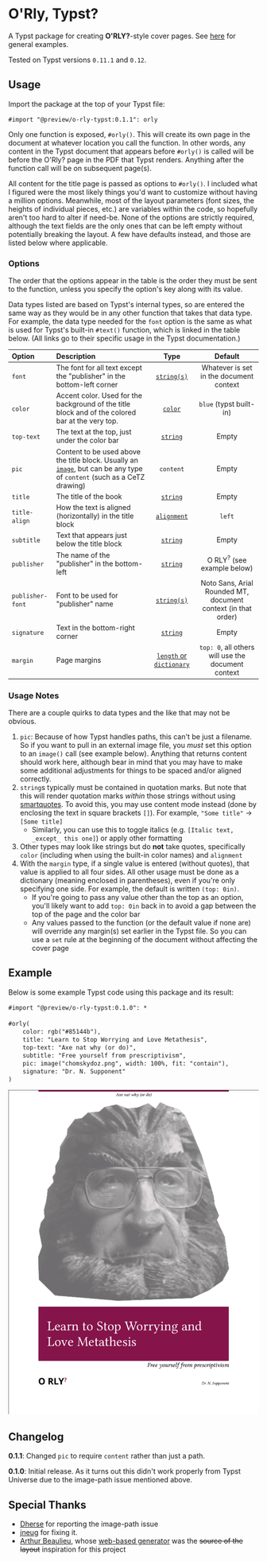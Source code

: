 # O'Rly, Typst?

A Typst package for creating **O'RLY?**-style cover pages.  See [here](https://boyter.org/2016/04/collection-orly-book-covers/) for general examples.

Tested on Typst versions ``0.11.1`` and ``0.12``.

## Usage

Import the package at the top of your Typst file: 

```typst
#import "@preview/o-rly-typst:0.1.1": orly
```

Only one function is exposed, ``#orly()``.  This will create its own page in the document at whatever location you call the function.  In other words, any content in the Typst document that appears before ``#orly()`` is called will be before the O'Rly? page in the PDF that Typst renders.  Anything after the function call will be on subsequent page(s).

All content for the title page is passed as options to ``#orly()``.  I included what I figured were the most likely things you'd want to customize without having a million options.  Meanwhile, most of the layout parameters (font sizes, the heights of individual pieces, etc.) are variables within the code, so hopefully aren't too hard to alter if need-be.  None of the options are strictly required, although the text fields are the only ones that can be left empty without potentially breaking the layout.   A few have defaults instead, and those are listed below where applicable.

### Options
The order that the options appear in the table is the order they must be sent to the function, unless you specify the option's key along with its value.

Data types listed are based on Typst's internal types, so are entered the same way as they would be in any other function that takes that data type.  For example, the data type needed for the ``font`` option is the same as what is used for Typst's built-in ``#text()`` function, which is linked in the table below.  (All links go to their specific usage in the Typst documentation.)

Option | Description | Type | Default |
| :----- | :------- | :-------: | :-------: |
| ``font`` | The font for all text except the "publisher" in the bottom-left corner | [``string(s)``](https://typst.app/docs/reference/text/text/#parameters-font) |  Whatever is set in the document context |
| ``color`` | Accent color.  Used for the background of the title block and of the colored bar at the very top. | [``color``](https://typst.app/docs/reference/visualize/color/) | ``blue`` (typst built-in) |
| ``top-text`` | The text at the top, just under the color bar | [``string``](https://typst.app/docs/reference/foundations/str/) | Empty |
| ``pic`` | Content to be used above the title block.  Usually an [``image``](https://typst.app/docs/reference/visualize/image/), but can be any type of ``content`` (such as a CeTZ drawing) | ``content`` | Empty |
| ``title`` | The title of the book | [``string``](https://typst.app/docs/reference/foundations/str/) | Empty |
| ``title-align`` | How the text is aligned (horizontally) in the title block | [``alignment``](https://typst.app/docs/reference/layout/alignment/) | ``left`` |
| ``subtitle`` | Text that appears just below the title block | [``string``](https://typst.app/docs/reference/foundations/str/) | Empty |
| ``publisher`` | The name of the "publisher" in the bottom-left | [``string``](https://typst.app/docs/reference/foundations/str/) | O RLY<sup>?</sup> (see example below) |
| ``publisher-font`` | Font to be used for "publisher" name | [``string(s)``](https://typst.app/docs/reference/text/text/#parameters-font) | Noto Sans, Arial Rounded MT, document context (in that order) |
| ``signature`` | Text in the bottom-right corner | [``string``](https://typst.app/docs/reference/foundations/str/) | Empty |
| ``margin`` | Page margins | [``length`` or ``dictionary``](https://typst.app/docs/reference/layout/page/#parameters-margin) | ``top: 0``, all others will use the document context |

### Usage Notes

There are a couple quirks to data types and the like that may not be obvious.

1. ``pic``: Because of how Typst handles paths, this can't be just a filename.  So if you want to pull in an external image file, you *must* set this option to an ``image()`` call (see example below).  Anything that returns content should work here, although bear in mind that you may have to make some additional adjustments for things to be spaced and/or aligned correctly.
1. ``string``s typically must be contained in quotation marks.  But note that this will render quotation marks *within* those strings without using [smartquotes](https://typst.app/docs/reference/text/smartquote/).  To avoid this, you may use content mode instead (done by enclosing the text in square brackets ``[]``).  For example, ``"Some title"`` → ``[Some title]``
   - Similarly, you can use this to toggle italics (e.g. ``[Italic text, _except_ this one]``) or apply other formatting
2. Other types may look like strings but do **not** take quotes, specifically ``color`` (including when using the built-in color names) and ``alignment``
3. With the ``margin`` type, if a single value is entered (without quotes), that value is applied to all four sides.  All other usage must be done as a dictionary (meaning enclosed in parentheses), even if you're only specifying one side.  For example, the default is written ``(top: 0in)``.
   - If you're going to pass any value other than the top as an option, you'll likely want to add ``top: 0in`` back in to avoid a gap between the top of the page and the color bar
   - Any values passed to the function (or the default value if none are) will override any margin(s) set earlier in the Typst file.  So you can use a ``set`` rule at the beginning of the document without affecting the cover page

## Example

Below is some example Typst code using this package and its result:

```typst
#import "@preview/o-rly-typst:0.1.0": *

#orly(
    color: rgb("#85144b"),
    title: "Learn to Stop Worrying and Love Metathesis",
    top-text: "Axe nat why (or do)",
    subtitle: "Free yourself from prescriptivism",
    pic: image("chomskydoz.png", width: 100%, fit: "contain"),
    signature: "Dr. N. Supponent"
)
```
![example book cover](example.png)

## Changelog

**0.1.1**: Changed ``pic`` to require ``content`` rather than just a path.

**0.1.0**: Initial release.  As it turns out this didn't work properly from Typst Universe due to the image-path issue mentioned above.

## Special Thanks
- [Dherse](https://github.com/Dherse) for reporting the image-path issue
- [jneug](https://github.com/jneug) for fixing it.
- [Arthur Beaulieu](https://github.com/ArthurBeaulieu), whose [web-based generator](https://arthurbeaulieu.github.io/ORlyGenerator/) was the ~~source of the layout~~ inspiration for this project

